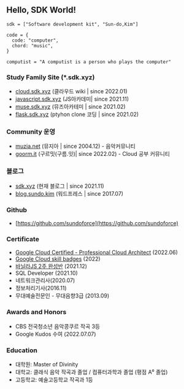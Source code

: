 
## Hello, SDK World! 
```
sdk = ["Software development kit", "Sun-do,Kim"]

code = {
  code: "computer", 
  chord: "music",
}

computist = "A computist is a person who plays the computer"

```
### Study Family Site (*.sdk.xyz)
* [cloud.sdk.xyz](https://cloud.sdk.xyz) (클라우드 wiki | since 2022.01)
* [javascript.sdk.xyz](https://javascript.ac) (JS아카데미| since 2021.11)
* [muse.sdk.xyz](https://muse.sdk.xyz) (뮤즈아카테미 | since 2021.02)
* [flask.sdk.xyz](https://flask.sdk.xyz) (ptyhon clone 코딩 | since 2021.02)
<!-- * [react.sdk.xyz](https://react.sdk.xyz) (리엑트를 다루는 기술 clone 코딩 | since 2021.02) -->


### Community 운영
* [muzia.net](https://muzia.net) (뮤지아 | since 2004.12) - 음악커뮤니티 
* [goorm.it](https://goorm.it) (구르밋(구름.잇)| since 2022.02)  - Cloud 공부 커뮤니티 

### 블로그 
* [sdk.xyz](https://sdk.xyz) (현재 블로그 | since 2021.11)
* [blog.sundo.kim](https://blog.sundo.kim) (워드프레스 | since 2017.07)

### Github
* [https://github.com/sundoforce](https://github.com/sundoforce) 

### Certificate
* [Google Cloud Certified - Professional Cloud Architect](https://www.credential.net/fe72d254-eae4-4dbf-9add-4c3d7b31a71a?key=b6f4f5b0359bcc914613c454eb397224c1ea6fe81cf41b9e245df13f38803c55) (2022.06)
* [Google Cloud skill badges](https://partner.cloudskillsboost.google/public_profiles/4935080b-b9fa-4ab6-a980-965cdcc09798) (2022)
* [바닐라JS 2주 완성반](https://nomadcoders.co/certs/d5954cd4-1b5a-443f-a0cd-3daa3a0784cb) (2021.12) 
* SQL Developer (2021.10)
* 네트워크관리사(2020.07)
* 정보처리기사(2016.11)
* 무대예술전문인 - 무대음향3급 (2013.09)

### Awards and Honors
* CBS 전국청소년 음악콩쿠르 작곡 3등
* Google Kudos 수여 (2022.07.07)

### Education
* 대학원: Master of Divinity
* 대학교: 클래식 음악 작곡과 졸업 / 컴퓨터과학과 졸업 (평점 A⁰ 졸업)
* 고등학교: 예술고등학교 작곡과 1등 

